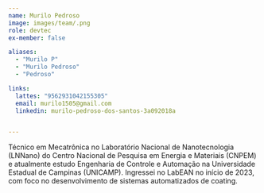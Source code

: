 ```yaml
---
name: Murilo Pedroso
image: images/team/.png
role: devtec
ex-member: false

aliases:
  - "Murilo P"
  - "Murilo Pedroso"
  - "Pedroso"

links:
  lattes: "9562931042155305"
  email: murilo1505@gmail.com
  linkedin: murilo-pedroso-dos-santos-3a092018a


---
```

Técnico em Mecatrônica no Laboratório Nacional de Nanotecnologia (LNNano) do Centro Nacional de Pesquisa em Energia e Materiais (CNPEM) e atualmente estudo Engenharia de Controle e Automação na Universidade Estadual de Campinas (UNICAMP). Ingressei no LabEAN no início de 2023, com foco no desenvolvimento de sistemas automatizados de coating.
